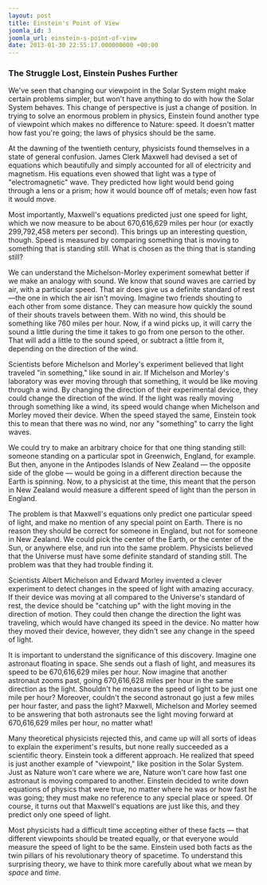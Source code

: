 ```yaml
---
layout: post
title: Einstein's Point of View
joomla_id: 3
joomla_url: einstein-s-point-of-view
date: 2013-01-30 22:55:17.000000000 +00:00
---
```

<h3>The Struggle Lost, Einstein Pushes Further</h3>
<p>We've seen that changing our viewpoint in the Solar System might make certain problems simpler, but won't have anything to do with how the Solar System behaves. This change of perspective is just a change of position. In trying to solve an enormous problem in physics, Einstein found another type of viewpoint which makes no difference to Nature: speed. It doesn't matter how fast you're going; the laws of physics should be the same.</p>
<p>At the dawning of the twentieth century, physicists found themselves in a state of general confusion. James Clerk Maxwell had devised a set of equations which beautifully and simply accounted for all of electricity and magnetism. His equations even showed that light was a type of "electromagnetic" wave. They predicted how light would bend going through a lens or a prism; how it would bounce off of metals; even how fast it would move.</p>
<p>Most importantly, Maxwell's equations predicted just one speed for light, which we now measure to be about 670,616,629 miles per hour (or exactly 299,792,458 meters per second). This brings up an interesting question, though. Speed is measured by comparing something that is moving to something that is standing still. What is chosen as the thing that is standing still?</p>
<aside>
	<p>We can understand the Michelson-Morley experiment somewhat better if we make an analogy with sound. We know that sound waves are carried by air, with a particular speed. That air does give us a definite standard of rest—the one in which the air isn't moving. Imagine two friends shouting to each other from some distance. They can measure how quickly the sound of their shouts travels between them. With no wind, this should be something like 760 miles per hour. Now, if a wind picks up, it will carry the sound a little during the time it takes to go from one person to the other. That will add a little to the sound speed, or subtract a little from it, depending on the direction of the wind.</p>
	<p>Scientists before Michelson and Morley's experiment believed that light traveled "in something," like sound in air. If Michelson and Morley's laboratory was ever moving through that something, it would be like moving through a wind. By changing the direction of their experimental device, they could change the direction of the wind. If the light was really moving through something like a wind, its speed would change when Michelson and Morley moved their device. When the speed stayed the same, Einstein took this to mean that there was no wind, nor any "something" to carry the light waves.</p>
</aside><p>We could try to make an arbitrary choice for that one thing standing still: someone standing on a particular spot in Greenwich, England, for example. But then, anyone in the Antipodes Islands of New Zealand — the opposite side of the globe — would be going in a different direction because the Earth is spinning. Now, to a physicist at the time, this meant that the person in New Zealand would measure a different speed of light than the person in England.</p>
<p>The problem is that Maxwell's equations only predict one particular speed of light, and make no mention of any special point on Earth. There is no reason they should be correct for someone in England, but not for someone in New Zealand. We could pick the center of the Earth, or the center of the Sun, or anywhere else, and run into the same problem. Physicists believed that the Universe must have some definite standard of standing still. The problem was that they had trouble finding it.</p>
<p>Scientists Albert Michelson and Edward Morley invented a clever experiment to detect changes in the speed of light with amazing accuracy. If their device was moving at all compared to the Universe's standard of rest, the device should be "catching up" with the light moving in the direction of motion. They could then change the direction the light was traveling, which would have changed its speed in the device. No matter how they moved their device, however, they didn't see any change in the speed of light.</p>
<p>It is important to understand the significance of this discovery. Imagine one astronaut floating in space. She sends out a flash of light, and measures its speed to be 670,616,629 miles per hour. Now imagine that another astronaut zooms past, going 670,616,628 miles per hour in the same direction as the light. Shouldn't he measure the speed of light to be just one mile per hour? Moreover, couldn't the second astronaut go just a few miles per hour faster, and pass the light? Maxwell, Michelson and Morley seemed to be answering that both astronauts see the light moving forward at 670,616,629 miles per hour, no matter what!</p>
<p>Many theoretical physicists rejected this, and came up will all sorts of ideas to explain the experiment's results, but none really succeeded as a scientific theory. Einstein took a different approach. He realized that speed is just another example of "viewpoint," like position in the Solar System. Just as Nature won't care where we are, Nature won't care how fast one astronaut is moving compared to another. Einstein decided to write down equations of physics that were true, no matter where he was or how fast he was going; they must make no reference to any special place or speed. Of course, it turns out that Maxwell's equations are just like this, and they predict only one speed of light.</p>
<p>Most physicists had a difficult time accepting either of these facts — that different viewpoints should be treated equally, or that everyone would measure the speed of light to be the same. Einstein used both facts as the twin pillars of his revolutionary theory of spacetime. To understand this surprising theory, we have to think more carefully about what we mean by <em>space</em> and <em>time</em>.</p>
